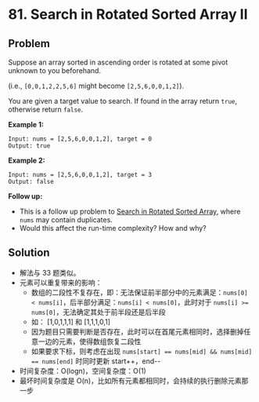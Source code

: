 # 81. Search in Rotated Sorted Array II

## Problem
Suppose an array sorted in ascending order is rotated at some pivot unknown to you beforehand.

(i.e., `[0,0,1,2,2,5,6]` might become `[2,5,6,0,0,1,2]`).

You are given a target value to search. If found in the array return `true`, otherwise return `false`.

**Example 1:**

```
Input: nums = [2,5,6,0,0,1,2], target = 0
Output: true
```

**Example 2:**

```
Input: nums = [2,5,6,0,0,1,2], target = 3
Output: false
```

**Follow up:**

- This is a follow up problem to [Search in Rotated Sorted Array](https://leetcode.com/problems/search-in-rotated-sorted-array/description/), where `nums` may contain duplicates.
- Would this affect the run-time complexity? How and why?

## Solution
- 解法与 33 题类似。
- 元素可以重复带来的影响：
    - 数组的二段性不复存在，即：无法保证前半部分中的元素满足：`nums[0] < nums[i]`，后半部分满足：`nums[i] < nums[0]`，此时对于 `nums[i] >= nums[0]`，无法确定其处于前半段还是后半段
    - 如： [1,0,1,1,1] 和 [1,1,1,0,1]
    - 因为题目只需要判断是否存在，此时可以在首尾元素相同时，选择删掉任意一边的元素，使得数组恢复二段性
    - 如果要求下标，则考虑在出现 `nums[start] == nums[mid] && nums[mid] == nums[end]` 时同时更新 start++，end--
- 时间复杂度：O(logn)，空间复杂度：O(1)
- 最坏时间复杂度是 O(n)，比如所有元素都相同时，会持续的执行删除元素那一步